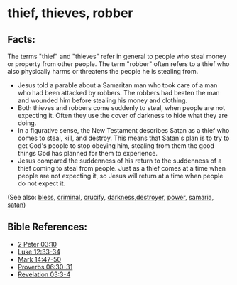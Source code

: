 # thief, thieves, robber #

## Facts: ##

The terms "thief" and "thieves" refer in general to people who steal money or property from other people. The term "robber" often refers to a thief who also physically harms or threatens the people he is stealing from.

* Jesus told a parable about a Samaritan man who took care of a man who had been attacked by robbers. The robbers had beaten the man and wounded him before stealing his money and clothing.
* Both thieves and robbers come suddenly to steal, when people are not expecting it. Often they use the cover of darkness to hide what they are doing.
* In a figurative sense, the New Testament describes Satan as a thief who comes to steal, kill, and destroy. This means that Satan's plan is to try to get God's people to stop obeying him, stealing from them the good things God has planned for them to experience.
* Jesus compared the suddenness of his return to the suddenness of a thief coming to steal from people. Just as a thief comes at a time when people are not expecting it, so Jesus will return at a time when people do not expect it.

(See also: [bless](../kt/bless.md), [criminal](../other/criminal.md), [crucify](../kt/crucify.md), [darkness](../kt/darkness.md),[destroyer](../other/destroyer.md), [power](../kt/power.md), [samaria](../other/samaria.md), [satan](../kt/satan.md))

## Bible References: ##

* [2 Peter 03:10](https://door43.org/en/bible/notes/2pe/03/10)
* [Luke 12:33-34](https://door43.org/en/bible/notes/luk/12/33)
* [Mark 14:47-50](https://door43.org/en/bible/notes/mrk/14/47)
* [Proverbs 06:30-31](https://door43.org/en/bible/notes/pro/06/30)
* [Revelation 03:3-4](https://door43.org/en/bible/notes/rev/03/03)

